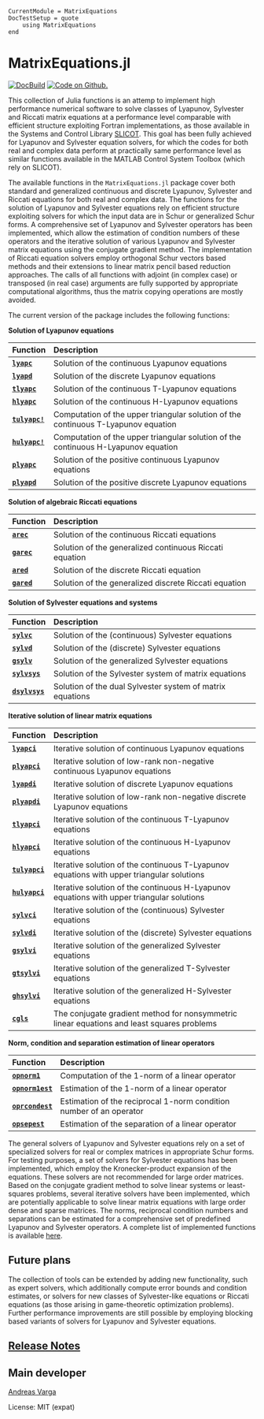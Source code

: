 ```@meta
CurrentModule = MatrixEquations
DocTestSetup = quote
    using MatrixEquations
end
```

# MatrixEquations.jl

[![DocBuild](https://github.com/andreasvarga/MatrixEquations.jl/workflows/CI/badge.svg)](https://github.com/andreasvarga/MatrixEquations.jl/actions)
[![Code on Github.](https://img.shields.io/badge/code%20on-github-blue.svg)](https://github.com/andreasvarga/MatrixEquations.jl)

This collection of Julia functions is an attemp to implement high performance
numerical software to solve classes of Lyapunov, Sylvester and Riccati matrix equations
at a performance level comparable with efficient structure exploiting Fortran implementations, as those available in the Systems and Control Library [SLICOT](https://github.com/SLICOT).
This goal has been fully achieved for Lyapunov and Sylvester equation solvers, for which the
codes for both real and complex data perform at practically same performance level as similar functions available in
the MATLAB Control System Toolbox (which rely on SLICOT).

The available functions in the `MatrixEquations.jl` package cover both standard
and generalized continuous and discrete Lyapunov, Sylvester and Riccati equations for both real and complex data. The functions for the solution of Lyapunov and Sylvester equations rely on efficient structure exploiting solvers for which the input data are in Schur or generalized Schur forms. A comprehensive set of Lyapunov and Sylvester operators has been implemented, which allow the estimation of condition numbers of these operators and the iterative solution of various Lyapunov and Sylvester matrix equations using the conjugate gradient method. The implementation of Riccati equation solvers employ orthogonal Schur vectors
based methods and their extensions to linear matrix pencil based reduction approaches. The calls of all functions with adjoint (in complex case) or transposed (in real case) arguments are fully supported by appropriate computational algorithms, thus the matrix copying operations are mostly avoided.

The current version of the package includes the following functions:

**Solution of Lyapunov equations**

| Function | Description |
| :--- | :--- |
| **[`lyapc`](@ref)**  | Solution of the continuous Lyapunov equations |
| **[`lyapd`](@ref)**  | Solution of the discrete Lyapunov equations |
| **[`tlyapc`](@ref)** | Solution of the continuous T-Lyapunov equations |
| **[`hlyapc`](@ref)** | Solution of the continuous H-Lyapunov equations |
| **[`tulyapc!`](@ref)** | Computation of the upper triangular solution of the continuous T-Lyapunov equation |
| **[`hulyapc!`](@ref)** | Computation of the upper triangular solution of the continuous H-Lyapunov equation |
| **[`plyapc`](@ref)** | Solution of the positive continuous Lyapunov equations|
| **[`plyapd`](@ref)** | Solution of the positive discrete Lyapunov equations|

 **Solution of algebraic  Riccati equations**

| Function | Description |
| :--- | :--- |
| **[`arec`](@ref)**  |  Solution of the continuous Riccati equations|
| **[`garec`](@ref)** |  Solution of the generalized continuous Riccati equation|
| **[`ared`](@ref)**  |  Solution of the discrete Riccati equation|
| **[`gared`](@ref)** |  Solution of the generalized discrete Riccati equation|

 **Solution of Sylvester equations and systems**

| Function | Description |
| :--- | :--- |
| **[`sylvc`](@ref)** | Solution of the (continuous) Sylvester equations|
| **[`sylvd`](@ref)** | Solution of the (discrete) Sylvester equations |
| **[`gsylv`](@ref)** | Solution of the generalized Sylvester equations |
| **[`sylvsys`](@ref)** | Solution of the Sylvester system of matrix equations |
| **[`dsylvsys`](@ref)** | Solution of the dual Sylvester system of matrix equations |


**Iterative solution of linear matrix equations**

| Function | Description |
| :--- | :--- |
| **[`lyapci`](@ref)** |Iterative solution of continuous Lyapunov equations|
| **[`plyapci`](@ref)** |Iterative solution of low-rank non-negative continuous Lyapunov equations|
| **[`lyapdi`](@ref)** |Iterative solution of discrete Lyapunov equations|
| **[`plyapdi`](@ref)** |Iterative solution of low-rank non-negative discrete Lyapunov equations|
| **[`tlyapci`](@ref)** |Iterative solution of the continuous T-Lyapunov equations|
| **[`hlyapci`](@ref)** |Iterative solution of the continuous H-Lyapunov equations|
| **[`tulyapci`](@ref)** |Iterative solution of the continuous T-Lyapunov equations with upper triangular solutions|
| **[`hulyapci`](@ref)** |Iterative solution of the continuous H-Lyapunov equations with upper triangular solutions|
| **[`sylvci`](@ref)** |Iterative solution of the (continuous) Sylvester equations|
| **[`sylvdi`](@ref)** |Iterative solution of the (discrete) Sylvester equations |
| **[`gsylvi`](@ref)** |Iterative solution of the generalized Sylvester equations|
| **[`gtsylvi`](@ref)** |Iterative solution of the generalized T-Sylvester equations|
| **[`ghsylvi`](@ref)** |Iterative solution of the generalized H-Sylvester equations|
| **[`cgls`](@ref)** |The conjugate gradient method for nonsymmetric linear equations and least squares problems|


**Norm, condition and separation estimation of linear operators**

| Function | Description |
| :--- | :--- |
| **[`opnorm1`](@ref)** | Computation of the 1-norm of a linear operator|
| **[`opnorm1est`](@ref)** | Estimation of the 1-norm of a linear operator|
| **[`oprcondest`](@ref)** | Estimation of the reciprocal 1-norm condition number of an operator|
| **[`opsepest`](@ref)** | Estimation of the separation of a linear operator|

The general solvers of Lyapunov and Sylvester equations rely on a set of specialized solvers for real or complex matrices in appropriate Schur forms. For testing purposes, a set of solvers for Sylvester equations has been implemented, which employ the Kronecker-product expansion of the equations. These solvers are not recommended for large order matrices. Based on the conjugate gradient method to solve linear systems or least-squares problems, several iterative solvers have been implemented, which are potentially applicable to solve linear matrix equations with large order dense and sparse matrices. The norms, reciprocal condition numbers and separations can be estimated for a comprehensive set of predefined Lyapunov and Sylvester operators. A complete list of implemented functions is available [here](https://sites.google.com/view/andreasvarga/home/software/matrix-equations-in-julia).

## Future plans

The collection of tools can be extended by adding new functionality, such as expert solvers, which additionally compute error bounds and condition estimates, or solvers for new classes of Sylvester-like equations or Riccati equations (as those arising in game-theoretic optimization problems). Further performance improvements are still possible by employing blocking based variants of solvers for Lyapunov and Sylvester equations.

## [Release Notes](https://github.com/andreasvarga/MatrixEquations.jl/blob/master/ReleaseNotes.md)

## Main developer

[Andreas Varga](https://sites.google.com/view/andreasvarga/home)

License: MIT (expat)
